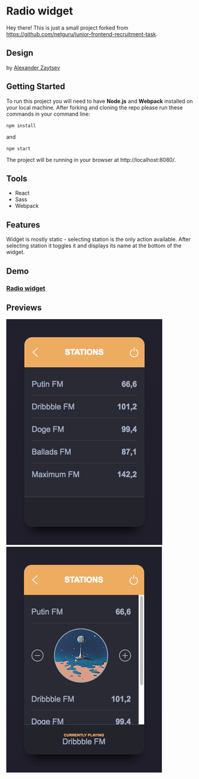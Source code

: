 # Radio widget

Hey there! This is just a small project forked from https://github.com/netguru/junior-frontend-recruitment-task. 



## Design

by [Alexander Zaytsev](https://dribbble.com/anwaltzzz)



## Getting Started

To run this project you will need to have **Node.js** and **Webpack** installed on your local machine. After forking and cloning the repo please run these commands in your command line:

```
npm install
```

and

```
npm start
```

The project will be running in your browser at http://localhost:8080/.



## Tools

- React
- Sass
- Webpack



## Features

Widget is mostly static - selecting station is the only action available. After selecting station it toggles it and displays its name at the bottom of the widget.



## Demo

### [Radio widget](https://karin-on.github.io/radio-widget/)



## Previews

![Preview](./images/radio-widget_prev1.png)![Preview](./images/radio-widget_prev2.png)








